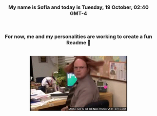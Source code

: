 


<div align="center">
<h3 >My name is Sofia and today is Tuesday, 19 October, 02:40 GMT-4</h3><br>
<h3 >For now, me and my personalities are working to create a fun Readme 👋
</h3><br>
<img src='img/dwight.gif' alt='working...'/>
</div>
